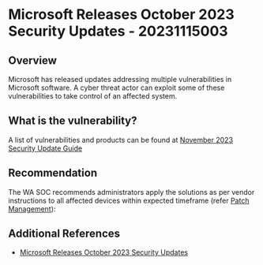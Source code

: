 # Microsoft Releases October 2023 Security Updates - 20231115003

## Overview

Microsoft has released updates addressing multiple vulnerabilities in Microsoft software. A cyber threat actor can exploit some of these vulnerabilities to take control of an affected system.

## What is the vulnerability?

A list of vulnerabilities and products can be found at [November 2023 Security Update Guide](https://msrc.microsoft.com/update-guide/releaseNote/2023-Nov)

## Recommendation

The WA SOC recommends administrators apply the solutions as per vendor instructions to all affected devices within expected timeframe (refer [Patch Management](../guidelines/patch-management.md)):

## Additional References

- [Microsoft Releases October 2023 Security Updates](https://www.cisa.gov/news-events/alerts/2023/11/14/microsoft-releases-october-2023-security-updates)
